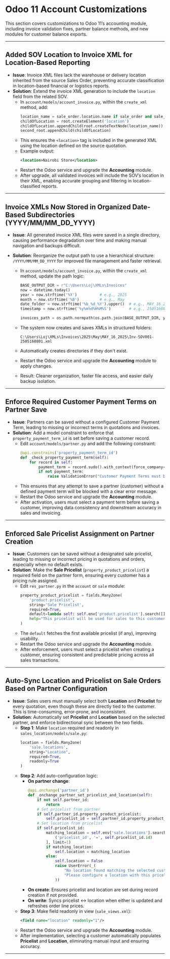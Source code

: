 # Odoo 11 Account Customizations

This section covers customizations to Odoo 11’s accounting module, including invoice validation fixes, partner balance methods, and new modules for customer balance exports.

---

## Added SOV Location to Invoice XML for Location-Based Reporting

- **Issue**: Invoice XML files lack the warehouse or delivery location inherited from the source Sales Order, preventing accurate classification in location-based financial or logistics reports.
- **Solution**: Extend the invoice XML generation to include the `location` field from the related SOV.
  - In `account/models/account_invoice.py`, within the `create_xml` method, add:
    ```python
    location_name = sale_order.location.name if sale_order and sale_order.location else 'No Location'
    childOfLocation = root.createElement('location')
    childOfLocation.appendChild(root.createTextNode(location_name))
    second_root.appendChild(childOfLocation)
    ```
  - This ensures the `<location>` tag is included in the generated XML using the location defined on the source quotation.
  - Example output:
    ```xml
    <location>Nairobi Store</location>
    ```
  - Restart the Odoo service and upgrade the **Accounting** module.
  - After upgrade, all validated invoices will include the SOV’s location in their XML, enabling accurate grouping and filtering in location-classified reports.

---

## Invoice XMLs Now Stored in Organized Date-Based Subdirectories (YYYY/MM/MM_DD_YYYY)

- **Issue**: All generated invoice XML files were saved in a single directory, causing performance degradation over time and making manual navigation and backups difficult.
- **Solution**: Reorganize the output path to use a hierarchical structure: `/YYYY/MM/MM_DD_YYYY` for improved file management and faster retrieval.

  - In `account/models/account_invoice.py`, within the `create_xml` method, update the path logic:

    ```python
    BASE_OUTPUT_DIR = r"C:\Users\Loj\XMLs\Invoices"
    now = datetime.today()
    year = now.strftime('%Y')          # e.g., 2025
    month = now.strftime('%B')         # e.g., May
    date_folder = now.strftime('%b_%d_%Y').upper()  # e.g., MAY_16_2025
    timestamp = now.strftime('%y%m%d%H%M%S')        # e.g., 2505160801

    invoices_path = os.path.normpath(os.path.join(BASE_OUTPUT_DIR, year, month, date_folder))
    ```

  - The system now creates and saves XMLs in structured folders:
    ```
    C:\Users\Loj\XMLs\Invoices\2025\May\MAY_16_2025\Inv-SOV001-2505160801.xml
    ```
  - Automatically creates directories if they don't exist.
  - Restart the Odoo service and upgrade the **Accounting** module to apply changes.
  - Result: Cleaner organization, faster file access, and easier daily backup isolation.

---

## Enforce Required Customer Payment Terms on Partner Save

- **Issue**: Partners can be saved without a configured Customer Payment Term, leading to missing or incorrect terms in quotations and invoices.
- **Solution**: Add a model constraint to enforce that `property_payment_term_id` is set before saving a customer record.
  - Edit `account/models/partner.py` and add the following constraint:
    ```python
    @api.constrains('property_payment_term_id')
    def _check_property_payment_term(self):
        for record in self:
            payment_term = record.sudo().with_context(force_company=record.company_id.id).property_payment_term_id
            if not payment_term:
                raise ValidationError("Customer Payment Terms must be set.")
    ```
  - This ensures that any attempt to save a partner (customer) without a defined payment term will be blocked with a clear error message.
  - Restart the Odoo service and upgrade the **Accounting** module.
  - After activation, users must select a payment term before saving a customer, improving data consistency and downstream accuracy in sales and invoicing.

---

## Enforced Sale Pricelist Assignment on Partner Creation

- **Issue**: Customers can be saved without a designated sale pricelist, leading to missing or incorrect pricing in quotations and orders, especially when no default exists.
- **Solution**: Make the **Sale Pricelist** (`property_product_pricelist`) a required field on the partner form, ensuring every customer has a pricing rule assigned.
  - Edit `res_partner.py` in the `account` or `sale` module:
    ```python
    property_product_pricelist = fields.Many2one(
        'product.pricelist',
        string='Sale Pricelist',
        required=True,
        default=lambda self: self.env['product.pricelist'].search([], limit=1).id or False,
        help="This pricelist will be used for sales to this customer."
    )
    ```
  - The `default` fetches the first available pricelist (if any), improving usability.
  - Restart the Odoo service and upgrade the **Accounting** module.
  - After enforcement, users must select a pricelist when creating a customer, ensuring consistent and predictable pricing across all sales transactions.

---

## Auto-Sync Location and Pricelist on Sale Orders Based on Partner Configuration

- **Issue**: Sales users must manually select both **Location** and **Pricelist** for every quotation, even though these are directly tied to the customer. This is time-consuming, error-prone, and inconsistent.
- **Solution**: Automatically set **Pricelist** and **Location** based on the selected partner, and enforce bidirectional sync between the two fields.
  - **Step 1**: Make `location` required and readonly in `sales_location/models/sale.py`:
    ```python
    location = fields.Many2one(
        'sale.locations',
        string="Location",
        required=True,
        readonly=True
    )
    ```
  - **Step 2**: Add auto-configuration logic:
    - **On partner change**:
      ```python
      @api.onchange('partner_id')
      def _onchange_partner_set_pricelist_and_location(self):
          if not self.partner_id:
              return
          # Set pricelist from partner
          if self.partner_id.property_product_pricelist:
              self.pricelist_id = self.partner_id.property_product_pricelist
          # Set location from pricelist
          if self.pricelist_id:
              matching_location = self.env['sale.locations'].search([
                  ('pricelist_id', '=', self.pricelist_id.id)
              ], limit=1)
              if matching_location:
                  self.location = matching_location
              else:
                  self.location = False
                  raise UserError(_(
                      "No location found matching the selected customer's pricelist. "
                      "Please configure a location with this pricelist or choose another customer."
                  ))
      ```
    - **On create**:
      Ensures pricelist and location are set during record creation if not provided.
    - **On write**:
      Syncs pricelist ↔ location when either is updated and refreshes order line prices.
  - **Step 3**: Make field readonly in view (`sale_views.xml`):
    ```xml
    <field name="location" readonly="1"/>
    ```
  - Restart the Odoo service and upgrade the **Accounting** module.
  - After implementation, selecting a customer automatically populates **Pricelist** and **Location**, eliminating manual input and ensuring accuracy.

---
